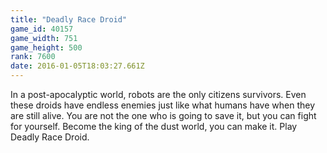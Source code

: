 ```yaml
---
title: "Deadly Race Droid"
game_id: 40157
game_width: 751
game_height: 500
rank: 7600
date: 2016-01-05T18:03:27.661Z
---
```

In a post-apocalyptic world, robots are the only citizens survivors. Even these droids have endless enemies just like what humans have when they are still alive. You are not the one who is going to save it, but you can fight for yourself. Become the king of the dust world, you can make it. Play Deadly Race Droid.